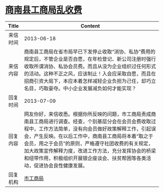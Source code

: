 # <a href="http://www.shangluo.gov.cn/zmhd/ldxxxx.jsp?urltype=leadermail.LeaderMailContentUrl&wbtreeid=1112&leadermailid=1879">商南县工商局乱收费</a>
| Title |                                                                                                  Content                                                                                                  |
|:-----:|-----------------------------------------------------------------------------------------------------------------------------------------------------------------------------------------------------------|
| 来信时间  | 2013-06-18                                                                                                                                                                                                |
| 来信内容  | 商南县工商局在省市局早已下发停止收取“消协、私协”费用的规定后，不管企业是否自愿，在年检登记、新公司注册时强行收取所谓消协、私协会员费。而且从没为企业组织过任何形式的活动。这种不正之风，应该制止！入会应采取自愿，而且在招商引资大局下，本应本着怎样减轻企业负担为己任，却巧立名目，巧取豪夺。中小企业发展减负如何才能实现？                                           |
| 回复时间  | 2013-07-09                                                                                                                                                                                                |
| 回复内容  | 网友你好，来信收悉。根据你所反映的问题，市工商局责成商南县工商局进行调查。经查，个别基层分会在会员会费收取过程中，工作方法简单，没有向会员做好政策解释工作，引起误会，产生反映。在以后工作中，商南县工商局将本着“取之于会员，用之于会员”的原则，严格遵守社团收费的有关规定，加大政策宣传解释力度，改进工作方法，充分发挥协会的桥梁和纽带作用，积极组织开展银企座谈会、扶贫帮困等各类活动，促进协会良性健康发展。 |
| 回复机构  | <a href="../../categories/agencies/市工商局.md">市工商局</a>                                                                                                                                                        |